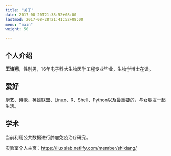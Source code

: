 ```yaml
---
title: "关于"
date: 2017-08-20T21:38:52+08:00
lastmod: 2017-08-28T21:41:52+08:00
menu: "main"
weight: 50

---
```


## 个人介绍

__王诗翔__，性别男，16年电子科大生物医学工程专业毕业，生物学博士在读。

## 爱好

厨艺、诗歌、英雄联盟、Linux、R、Shell、Python以及最重要的，与女朋友一起生活。

## 学术

当前利用公共数据进行肿瘤免疫治疗研究。

实验室个人主页：<https://liuxslab.netlify.com/member/shixiang/>